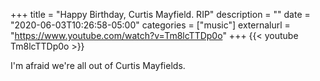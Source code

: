 +++
title = "Happy Birthday, Curtis Mayfield. RIP"
description = ""
date = "2020-06-03T10:26:58-05:00"
categories = ["music"]
externalurl = "https://www.youtube.com/watch?v=Tm8lcTTDp0o"
+++
{{< youtube Tm8lcTTDp0o >}}

I'm afraid we're all out of Curtis Mayfields.
